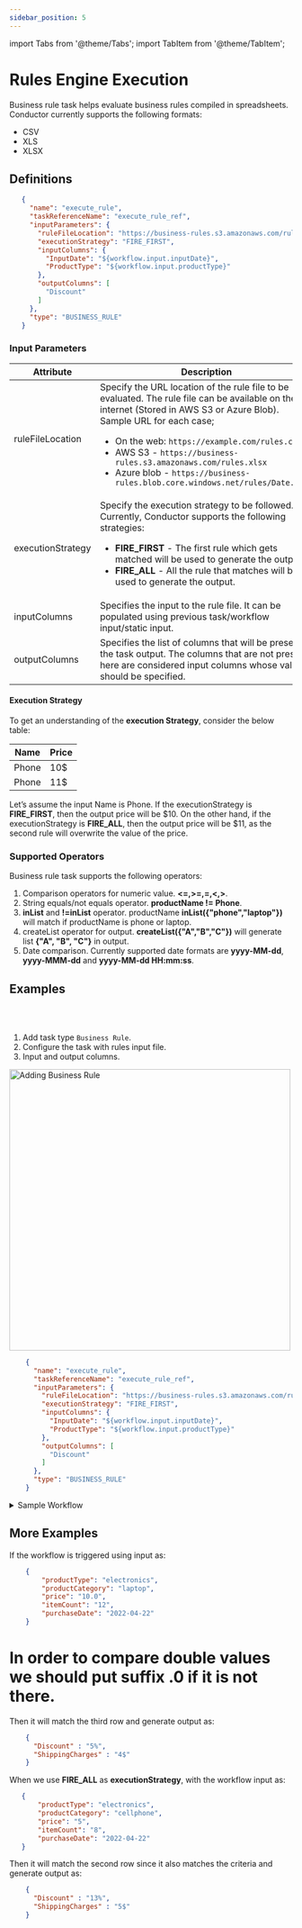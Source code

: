 ```yaml
---
sidebar_position: 5
---
```


import Tabs from '@theme/Tabs';
import TabItem from '@theme/TabItem';

# Rules Engine Execution

Business rule task helps evaluate business rules compiled in spreadsheets. Conductor currently supports the following formats:
* CSV
* XLS
* XLSX

## Definitions

 ```json
    {
      "name": "execute_rule",
      "taskReferenceName": "execute_rule_ref",
      "inputParameters": {
        "ruleFileLocation": "https://business-rules.s3.amazonaws.com/rules.xlsx",
        "executionStrategy": "FIRE_FIRST",
        "inputColumns": {
          "InputDate": "${workflow.input.inputDate}",
          "ProductType": "${workflow.input.productType}"
        },
        "outputColumns": [
          "Discount"
        ]
      },
      "type": "BUSINESS_RULE"
    }
```

### Input Parameters

| Attribute | Description |
| --------- | ----------- |
| ruleFileLocation | Specify the URL location of the rule file to be evaluated. The rule file can be available on the internet (Stored in AWS S3 or Azure Blob). <br/> Sample URL for each case; <ul><li>On the web:  ```https://example.com/rules.csv```</li><li>AWS S3 - ```https://business-rules.s3.amazonaws.com/rules.xlsx```</li><li>Azure blob - ```https://business-rules.blob.core.windows.net/rules/Date.xlsx```</li></ul> |
| executionStrategy | Specify the execution strategy to be followed. Currently, Conductor supports the following strategies: <br/><ul><li>**FIRE_FIRST** - The first rule which gets matched will be used to generate the output.</li><li>**FIRE_ALL** - All the rule that matches will be used to generate the output.</li></ul> |
| inputColumns | Specifies the input to the rule file. It can be populated using previous task/workflow input/static input. | 
| outputColumns | Specifies the list of columns that will be present in the task output. The columns that are not present here are considered input columns whose values should be specified. | 

#### Execution Strategy
To get an understanding of the **execution Strategy**, consider the below table: 

| Name | Price |
| --------- | ----------- |
|   Phone   |   10$     |
|   Phone   |   11$     |

Let’s assume the input Name is Phone. If the executionStrategy is **FIRE_FIRST**, then the output price will be $10. On the other hand, if the executionStrategy is **FIRE_ALL**, then the output price will be $11, as the second rule will overwrite the value of the price.

### Supported Operators

Business rule task supports the following operators:

1. Comparison operators for numeric value. **<=,>=,=,<,>**.
2. String equals/not equals operator. **productName != Phone**.
3. **inList** and **!=inList** operator. productName **inList({"phone","laptop"})** will match if productName is phone or laptop.
4. createList operator for output. **createList({"A","B","C"})** will generate list **{"A", "B", "C"}** in output.
5. Date comparison. Currently supported date formats are **yyyy-MM-dd**, **yyyy-MMM-dd** and **yyyy-MM-dd HH:mm:ss**.

## Examples

<Tabs>
<TabItem value="UI" label="UI" className="paddedContent">

<div className="row">
<div className="col col--4">

<br/>
<br/>

1. Add task type `Business Rule`.
2. Configure the task with rules input file.
3. Input and output columns.

</div>
<div className="col">
<div className="embed-loom-video">

<p><img src="/content/img/ui-guide-business-rule-task.png" alt="Adding Business Rule" width="500" height="auto"/></p>

</div>
</div>
</div>



</TabItem>
 <TabItem value="JSON" label="JSON Example">

```json
    {
      "name": "execute_rule",
      "taskReferenceName": "execute_rule_ref",
      "inputParameters": {
        "ruleFileLocation": "https://business-rules.s3.amazonaws.com/rules.xlsx",
        "executionStrategy": "FIRE_FIRST",
        "inputColumns": {
          "InputDate": "${workflow.input.inputDate}",
          "ProductType": "${workflow.input.productType}"
        },
        "outputColumns": [
          "Discount"
        ]
      },
      "type": "BUSINESS_RULE"
    }
```

</TabItem>
</Tabs>


<details><summary>Sample Workflow</summary>
<p>

Consider the below rule file for the input.

```

productType |   productCategory |   purchaseDate            |   itemCount   |   price   |   Discount    |   ShippingCharges
electronics |       cellphone   |   <=2022-04-22            |       8       |   != 100  |       11%     |       5$
electronics |       cellphone   |   <=2022-04-22            |       8       |   < 100   |       13%     |       15$
electronics |      laptop       |   > 2022-mar-12           |       >10     |   <10.2   |       5%      |       4$
beauty      |      powder       |   = 2022-01-01            |       >15     |   >=10.3  |       15%     |       2$
food        |      pizza        |   < 2022-03-22 12:20:22   |       25      |   >300    |       7%      |       10$

```
And following workflow definition.
```json
    {
      "name": "TestRule",
      "tasks": [
        {
          "name": "rule",
          "taskReferenceName": "rule",
          "inputParameters": {
            "ruleFileLocation": "Product.xlsx",
            "executionStrategy": "FIRE_FIRST",
            "ruleFileStorage": "LOCAL",
            "inputColumns": {
              "productType": "${workflow.input.productType}",
              "productCategory": "${workflow.input.productCategory}",
              "price": "${workflow.input.price}",
              "itemCount": "${workflow.input.itemCount}",
              "itemCode": "${workflow.input.itemCode}"
            },
            "outputColumns": [
              "Discount",
              "ShippingCharges"
            ]
          },
          "type": "BUSINESS_RULE"
        }
      ]
    }
```

If the workflow is triggered using input as: 
```json
    {
        "productType": "electronics",
        "productCategory": "cellphone",
        "price": "5",
        "itemCount": "8",
        "purchaseDate": "2022-04-22"
    }
```
Then it will match the first row and generate output as: 
```json
    {
      "Discount" : "11%",
      "ShippingCharges" : "5$"
    }
```
</p>
</details>
 
 ## More Examples
 If the workflow is triggered using input as: 
```json
    {
        "productType": "electronics",
        "productCategory": "laptop",
        "price": "10.0",
        "itemCount": "12",
        "purchaseDate": "2022-04-22"
    }
```
 # In order to compare double values we should put suffix **.0** if it is not there. 
Then it will match the third row and generate output as: 
```json
    {
      "Discount" : "5%",
      "ShippingCharges" : "4$"
    }
```
 When we use **FIRE_ALL** as **executionStrategy**, with the workflow input as:
 ```json
    {
        "productType": "electronics",
        "productCategory": "cellphone",
        "price": "5",
        "itemCount": "8",
        "purchaseDate": "2022-04-22"
    }
```
Then it will match the second row since it also matches the criteria and generate output as: 
```json
    {
      "Discount" : "13%",
      "ShippingCharges" : "5$"
    }
``` 
